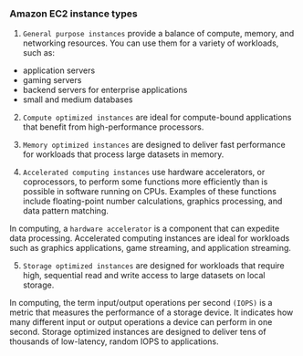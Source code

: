 ### Amazon EC2 instance types

1. `General purpose instances` provide a balance of compute, memory, and networking resources. You can use them for a variety of workloads, such as:

- application servers
- gaming servers
- backend servers for enterprise applications
- small and medium databases

2. `Compute optimized instances` are ideal for compute-bound applications that benefit from high-performance processors.

3. `Memory optimized instances` are designed to deliver fast performance for workloads that process large datasets in memory.

4. `Accelerated computing instances` use hardware accelerators, or coprocessors, to perform some functions more efficiently than is possible in software running on CPUs. Examples of these functions include floating-point number calculations, graphics processing, and data pattern matching.

In computing, a `hardware accelerator` is a component that can expedite data processing. Accelerated computing instances are ideal for workloads such as graphics applications, game streaming, and application streaming.

5. `Storage optimized instances` are designed for workloads that require high, sequential read and write access to large datasets on local storage.

In computing, the term input/output operations per second `(IOPS)` is a metric that measures the performance of a storage device. It indicates how many different input or output operations a device can perform in one second. Storage optimized instances are designed to deliver tens of thousands of low-latency, random IOPS to applications.
